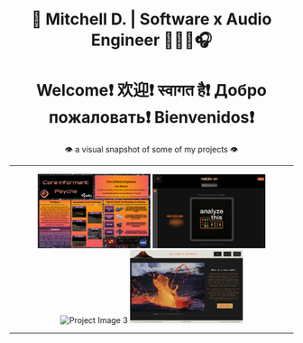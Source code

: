 <h1 align="center">
  <a href="https://mitchelld.net" target="_blank" style="text-decoration: none; color: inherit;">
    🔗 Mitchell D. | Software x Audio Engineer 🧑🏻‍💻🎧 
  </a>
</h1>

<h1 align="center">Welcome❗️ 欢迎❗️ स्वागत है❗️ Добро пожаловать❗️ Bienvenidos❗️</h1>

<p align="center">👁️ a visual snapshot of some of my projects 👁️</p>

---

<p align="center">
  <img src="assets/psyche.png" width="200" alt="Project Image 1" />
  <img src="assets/analyzethis.png" width="200" alt="Project Image 2" />
  <!-- <br><br> -->
  <img src="assets/md.png" width="200" alt="Project Image 3" />
  <img src="assets/lavalakes.png" width="200" alt="Project Image 4" />
</p>

---

<!--
**mdoran3/mdoran3** is a ✨ _special_ ✨ repository because its `README.md` (this file) appears on your GitHub profile.

Here are some ideas to get you started:

- 🔭 I’m currently working on ...
- 🌱 I’m currently learning ...
- 👯 I’m looking to collaborate on ...
- 🤔 I’m looking for help with ...
- 💬 Ask me about ...
- 📫 How to reach me: ...
- 😄 Pronouns: ...
- ⚡ Fun fact: ...
-->
